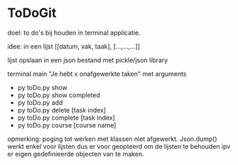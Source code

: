 # ToDoGit
doel: to do's bij houden in terminal applicatie.

idee: in een lijst [[datum, vak, taak], [...,...,...]]

lijst opslaan in een json bestand met pickle/json library

terminal
main "Je hebt x onafgewerkte taken"
met arguments

- py toDo.py show
- py toDo.py show completed
- py toDo.py add
- py toDo.py delete [task index]
- py toDo.py complete [task index]
- py toDo.py course [course name]

opmerking:
poging tot werken met klassen niet afgewerkt. Json.dump() werkt enkel voor lijsten dus er voor geopteerd om de lijsten te behouden ipv er eigen gedefinieerde objecten van te maken.